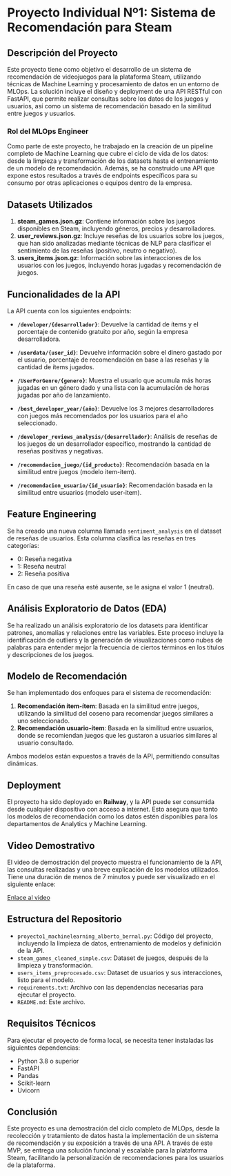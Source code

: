 # Proyecto Individual Nº1: Sistema de Recomendación para Steam

## Descripción del Proyecto

Este proyecto tiene como objetivo el desarrollo de un sistema de recomendación de videojuegos para la plataforma Steam, utilizando técnicas de Machine Learning y procesamiento de datos en un entorno de MLOps. La solución incluye el diseño y deployment de una API RESTful con FastAPI, que permite realizar consultas sobre los datos de los juegos y usuarios, así como un sistema de recomendación basado en la similitud entre juegos y usuarios.

### Rol del MLOps Engineer

Como parte de este proyecto, he trabajado en la creación de un pipeline completo de Machine Learning que cubre el ciclo de vida de los datos: desde la limpieza y transformación de los datasets hasta el entrenamiento de un modelo de recomendación. Además, se ha construido una API que expone estos resultados a través de endpoints específicos para su consumo por otras aplicaciones o equipos dentro de la empresa.

## Datasets Utilizados

1. **steam_games.json.gz**: Contiene información sobre los juegos disponibles en Steam, incluyendo géneros, precios y desarrolladores.
2. **user_reviews.json.gz**: Incluye reseñas de los usuarios sobre los juegos, que han sido analizadas mediante técnicas de NLP para clasificar el sentimiento de las reseñas (positivo, neutro o negativo).
3. **users_items.json.gz**: Información sobre las interacciones de los usuarios con los juegos, incluyendo horas jugadas y recomendación de juegos.

## Funcionalidades de la API

La API cuenta con los siguientes endpoints:

- **`/developer/{desarrollador}`**: Devuelve la cantidad de ítems y el porcentaje de contenido gratuito por año, según la empresa desarrolladora.
  
- **`/userdata/{user_id}`**: Devuelve información sobre el dinero gastado por el usuario, porcentaje de recomendación en base a las reseñas y la cantidad de ítems jugados.

- **`/UserForGenre/{genero}`**: Muestra el usuario que acumula más horas jugadas en un género dado y una lista con la acumulación de horas jugadas por año de lanzamiento.

- **`/best_developer_year/{año}`**: Devuelve los 3 mejores desarrolladores con juegos más recomendados por los usuarios para el año seleccionado.

- **`/developer_reviews_analysis/{desarrollador}`**: Análisis de reseñas de los juegos de un desarrollador específico, mostrando la cantidad de reseñas positivas y negativas.

- **`/recomendacion_juego/{id_producto}`**: Recomendación basada en la similitud entre juegos (modelo item-item).

- **`/recomendacion_usuario/{id_usuario}`**: Recomendación basada en la similitud entre usuarios (modelo user-item).

## Feature Engineering

Se ha creado una nueva columna llamada `sentiment_analysis` en el dataset de reseñas de usuarios. Esta columna clasifica las reseñas en tres categorías:
- 0: Reseña negativa
- 1: Reseña neutral
- 2: Reseña positiva

En caso de que una reseña esté ausente, se le asigna el valor 1 (neutral).

## Análisis Exploratorio de Datos (EDA)

Se ha realizado un análisis exploratorio de los datasets para identificar patrones, anomalías y relaciones entre las variables. Este proceso incluye la identificación de outliers y la generación de visualizaciones como nubes de palabras para entender mejor la frecuencia de ciertos términos en los títulos y descripciones de los juegos.

## Modelo de Recomendación

Se han implementado dos enfoques para el sistema de recomendación:
1. **Recomendación ítem-ítem**: Basada en la similitud entre juegos, utilizando la similitud del coseno para recomendar juegos similares a uno seleccionado.
2. **Recomendación usuario-ítem**: Basada en la similitud entre usuarios, donde se recomiendan juegos que les gustaron a usuarios similares al usuario consultado.

Ambos modelos están expuestos a través de la API, permitiendo consultas dinámicas.

## Deployment

El proyecto ha sido deployado en **Railway**, y la API puede ser consumida desde cualquier dispositivo con acceso a internet. Esto asegura que tanto los modelos de recomendación como los datos estén disponibles para los departamentos de Analytics y Machine Learning.

## Video Demostrativo

El video de demostración del proyecto muestra el funcionamiento de la API, las consultas realizadas y una breve explicación de los modelos utilizados. Tiene una duración de menos de 7 minutos y puede ser visualizado en el siguiente enlace:

[Enlace al video](URL_DEL_VIDEO)

## Estructura del Repositorio

- `proyecto1_machinelearning_alberto_bernal.py`: Código del proyecto, incluyendo la limpieza de datos, entrenamiento de modelos y definición de la API.
- `steam_games_cleaned_simple.csv`: Dataset de juegos, después de la limpieza y transformación.
- `users_items_preprocesado.csv`: Dataset de usuarios y sus interacciones, listo para el modelo.
- `requirements.txt`: Archivo con las dependencias necesarias para ejecutar el proyecto.
- `README.md`: Este archivo.

## Requisitos Técnicos

Para ejecutar el proyecto de forma local, se necesita tener instaladas las siguientes dependencias:
- Python 3.8 o superior
- FastAPI
- Pandas
- Scikit-learn
- Uvicorn

## Conclusión

Este proyecto es una demostración del ciclo completo de MLOps, desde la recolección y tratamiento de datos hasta la implementación de un sistema de recomendación y su exposición a través de una API. A través de este MVP, se entrega una solución funcional y escalable para la plataforma Steam, facilitando la personalización de recomendaciones para los usuarios de la plataforma.


